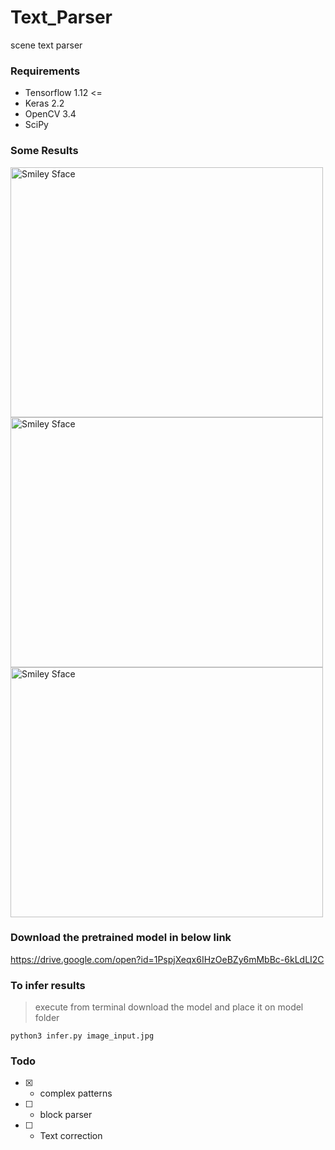 

# Text_Parser
scene text parser
### Requirements 
 - Tensorflow 1.12 <= 
 - Keras 2.2
 - OpenCV 3.4
 - SciPy

### Some Results
<img src="https://github.com/anish9/look_into_text/blob/master/output/preds009.jpg" alt="Smiley Sface" height="400" width="500">
<img src="https://github.com/anish9/look_into_text/blob/master/output/preds002.jpg" alt="Smiley Sface" height="400" width="500">
<img src="https://github.com/anish9/look_into_text/blob/master/output/preds008.jpg" alt="Smiley Sface" height="400" width="500">

### Download the pretrained model in below link
https://drive.google.com/open?id=1PspjXeqx6IHzOeBZy6mMbBc-6kLdLI2C

### To infer results
> execute from terminal
> download the model and place it on model folder

```
python3 infer.py image_input.jpg

```


### Todo
- [x] - complex patterns
- [ ] - block parser 
- [ ] - Text correction


			   
			   
